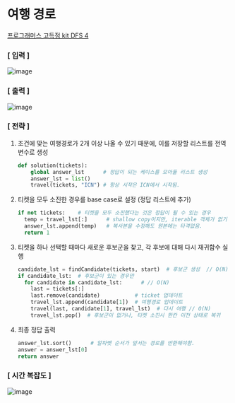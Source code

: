 # 여행 경로



<a href="https://programmers.co.kr/learn/courses/30/lessons/43164"> 프로그래머스 고득점 kit DFS 4</a>



### [ 입력 ]

![image](https://user-images.githubusercontent.com/42775225/91673311-9495da00-eb6e-11ea-8030-510749d6eee2.png)



### [ 출력 ]

![image](https://user-images.githubusercontent.com/42775225/91673396-e5a5ce00-eb6e-11ea-9389-e23c2536279c.png)



### [ 전략 ]

1. 조건에 맞는 여행경로가 2개 이상 나올 수 있기 때문에, 이를 저장할 리스트를 전역 변수로 생성

   ```python
   def solution(tickets):
       global answer_lst      # 정답이 되는 케이스를 모아둘 리스트 생성
       answer_lst = list()
       travel(tickets, "ICN") # 항상 시작은 ICN에서 시작됨.
   ```

   

2. 티켓을 모두 소진한 경우를 base case로 설정 (정답 리스트에 추가)

   ```python
   if not tickets:    # 티켓을 모두 소진했다는 것은 정답이 될 수 있는 경우
     temp = travel_lst[:]      # shallow copy이지만, iterable 객체가 없기 때문에, deep copy와 같음.
     answer_lst.append(temp)   # 복사본을 수정해도 원본에는 타격없음.
     return 1
   ```



3. 티켓을 하나 선택할 때마다 새로운 후보군을 찾고, 각 후보에 대해 다시 재귀함수 실행

   ```python
   candidate_lst = findCandidate(tickets, start)  # 후보군 생성  // O(N)
   if candidate_lst:  # 후보군이 있는 경우만
     for candidate in candidate_lst:      # // O(N)
       last = tickets[:]
       last.remove(candidate)           # ticket 업데이트
       travel_lst.append(candidate[1])  # 여행경로 업데이트
       travel(last, candidate[1], travel_lst)  # 다시 여행 // O(N)
       travel_lst.pop()  # 후보군이 없거나, 티켓 소진시 한칸 이전 상태로 복귀
   ```

   

4. 최종 정답 출력

   ```python
   answer_lst.sort()      # 알파벳 순서가 앞서는 경로를 반환해야함.
   answer = answer_lst[0]
   return answer
   ```

   



### [ 시간 복잡도 ]

![image](https://user-images.githubusercontent.com/42775225/91673618-ec811080-eb6f-11ea-9fcd-a990ac6d81fa.png)